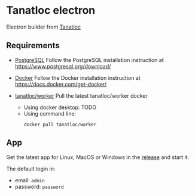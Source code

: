 # Tanatloc electron

Electron builder from [Tanatloc](https://github.com/Airthium/tanatloc)

## Requirements

- [PostgreSQL](https://www.postgresql.org/)
  Follow the PostgreSQL installation instruction at https://www.postgresql.org/download/

- [Docker](https://www.docker.com/)
  Follow the Docker installation instruction at https://docs.docker.com/get-docker/

- [tanatloc/worker](https://hub.docker.com/repository/docker/tanatloc/worker/tags)
  Pull the latest tanatloc/worker docker

  - Using docker desktop:
    TODO
  - Using command line:
    ```shell
    docker pull tanatloc/worker
    ```

## App

Get the latest app for Linux, MacOS or Windows in the [release](https://github.com/Airthium/tanatloc-electron/releases/latest) and start it.

The default login in:

- email: `admin`
- password: `password`

